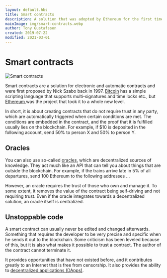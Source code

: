```yaml
---
layout: default.hbs
title: Smart contracts
description: A solution that was adopted by Ethereum for the first time and involves laying if / then rules on the blockchain. For example, if $10 is deposited in the following account, send 50% to person X and 50% to person Y.
mainImage: img/smart-contracts.webp
author: Tony Gustafsson
created: 2019-07-22
modified: 2021-03-01
---
```


# Smart contracts

![Smart contracts](/img/smart-contracts.webp 'Smart contracts')

Smart contracts are a solution for electronic and automatic contracts and were first proposed by Nick Szabo back in 1997. [Bitcoin](/cryptocurrencies/bitcoin.html) has a simple scripting language that supports multi-signatures and time locks etc., but [Ethereum ](/cryptocurrencies/ethereum.html) was the project that took it to a whole new level.

In short, it is about creating contracts that do not require trust in any party, which are automatically triggered when certain conditions are met. The conditions are embedded in the contract, and the proof that it is fulfilled usually lies on the blockchain. For example, if $10 is deposited in the following account, send 50% to person X and 50% to person Y.

## Oracles

You can also use so-called [oracles](/technology/oracles.html), which are decentralized sources of knowledge. They act much like an API that can tell you about things that are outside the blockchain. For example, if the trains arrive late in 5% of all departures, send 100 Ethereum to the following addresses ...

However, an oracle requires the trust of those who own and manage it. To some extent, it removes the value of the contract being self-driving and not requiring trust. Even if the oracle integrates towards a decentralized solution, an oracle itself is centralized.

## Unstoppable code

A smart contract can usually never be edited and changed afterwards. Something that requires the developer to be very precise and specific when he sends it out to the blockchain. Some criticism has been leveled because of this, but it is also what makes it possible to trust a contract. The author of the contract cannot terminate it.

It provides opportunities that have not existed before, and it contributes greatly to an Internet that is free from censorship. It also provides the ability to [decentralized applications (DApps)](/technology/decentralized-applications.html).
